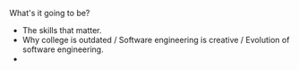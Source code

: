 What's it going to be?
- The skills that matter.
- Why college is outdated / Software engineering is creative / Evolution of software engineering.
- 